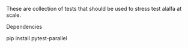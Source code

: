 These are collection of tests that should be used to stress test alalfa at scale. 


Dependencies

pip install pytest-parallel

